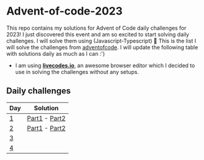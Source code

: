 # Advent-of-code-2023
This repo contains my solutions for Advent of Code daily challenges for 2023!
I just discovered this event and am so excited to start solving daily challenges. I will solve them using (Javascript-Typescript) 🤩
This is the list I will solve the challenges from [adventofcode](https://adventofcode.com/). I will update the following table with solutions daily as much as I can :')

- I am using [**livecodes.io**](livecodes.io), an awesome browser editor which I decided to use in solving the challenges without any setups.
## Daily challenges

| Day                                         |  Solution                                              |
|:-----                                       |:------------------------------------------------------:|
| [1](https://adventofcode.com/2023/day/1)    | [Part1](https://livecodes.io/?x=id/zaw8x6swfs2) - [Part2](https://v19.livecodes.io/?x=id/gft45pbz3cz)                                                   |
| [2](https://adventofcode.com/2023/day/2)    | [Part1](https://v19.livecodes.io/?x=id/q8w3uwb5upp) - [Part2](https://v19.livecodes.io/?x=id/ypubez7zyre)                                                  |
| [3](https://adventofcode.com/2023/day/3)    | []()                                                   |
| [4](https://adventofcode.com/2023/day/4)    | []()                                                   |
